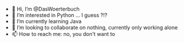 - 👋 Hi, I’m @DasWoerterbuch
- 👀 I’m interested in Python ... I guess ?!?
- 🌱 I’m currently learning Java
- 💞️ I’m looking to collaborate on nothing, currently only working alone
- 📫 How to reach me: no, you don't want to

<!---
DasWoerterbuch/DasWoerterbuch is a ✨ special ✨ repository because its `README.md` (this file) appears on your GitHub profile.
You can click the Preview link to take a look at your changes.
--->
